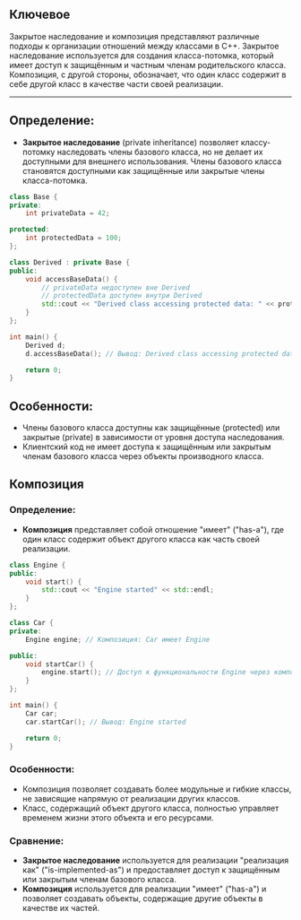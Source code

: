 ## Ключевое

Закрытое наследование и композиция представляют различные подходы к организации отношений между классами в C++. Закрытое наследование используется для создания класса-потомка, который имеет доступ к защищённым и частным членам родительского класса. Композиция, с другой стороны, обозначает, что один класс содержит в себе другой класс в качестве части своей реализации.

---

## Определение:

- **Закрытое наследование** (private inheritance) позволяет классу-потомку наследовать члены базового класса, но не делает их доступными для внешнего использования. Члены базового класса становятся доступными как защищённые или закрытые члены класса-потомка.

```cpp
class Base {
private:
    int privateData = 42;

protected:
    int protectedData = 100;
};

class Derived : private Base {
public:
    void accessBaseData() {
        // privateData недоступен вне Derived
        // protectedData доступен внутри Derived
        std::cout << "Derived class accessing protected data: " << protectedData << std::endl;
    }
};

int main() {
    Derived d;
    d.accessBaseData(); // Вывод: Derived class accessing protected data: 100

    return 0;
}
```

## Особенности:

- Члены базового класса доступны как защищённые (protected) или закрытые (private) в зависимости от уровня доступа наследования.
- Клиентский код не имеет доступа к защищённым или закрытым членам базового класса через объекты производного класса.

## Композиция

### Определение:

- **Композиция** представляет собой отношение "имеет" ("has-a"), где один класс содержит объект другого класса как часть своей реализации.

```cpp
class Engine {
public:
    void start() {
        std::cout << "Engine started" << std::endl;
    }
};

class Car {
private:
    Engine engine; // Композиция: Car имеет Engine

public:
    void startCar() {
        engine.start(); // Доступ к функциональности Engine через композицию
    }
};

int main() {
    Car car;
    car.startCar(); // Вывод: Engine started

    return 0;
}
```

### Особенности:

- Композиция позволяет создавать более модульные и гибкие классы, не зависящие напрямую от реализации других классов.
- Класс, содержащий объект другого класса, полностью управляет временем жизни этого объекта и его ресурсами.

### Сравнение:

- **Закрытое наследование** используется для реализации "реализация как" ("is-implemented-as") и предоставляет доступ к защищённым или закрытым членам базового класса.
- **Композиция** используется для реализации "имеет" ("has-a") и позволяет создавать объекты, содержащие другие объекты в качестве их частей.

